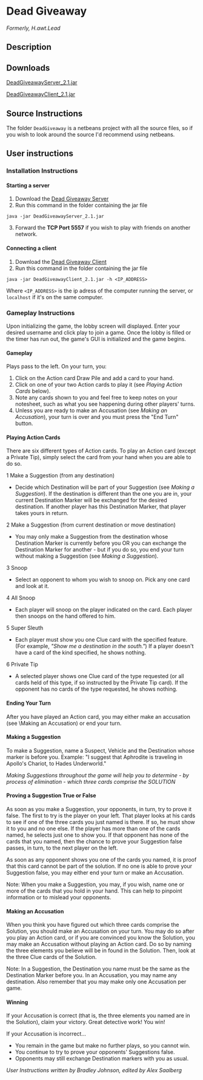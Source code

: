 # **Dead Giveaway**

*Formerly, H.awt.Lead*

## Description


## Downloads

[DeadGiveawayServer_2.1.jar](files/DeadGiveawayServer_2.1.jar)

[DeadGiveawayClient_2.1.jar](files/DeadGiveawayClient_2.1.jar)

## Source Instructions

The folder `DeadGiveaway` is a netbeans project with all the source files, so if you wish to look around the source I'd recommend using netbeans.

## User instructions

### Installation Instructions

#### Starting a server

1. Download the [Dead Giveaway Server](files/DeadGiveawayServer_2.1.jar)
2. Run this command in the folder containing the jar file
```
java -jar DeadGiveawayServer_2.1.jar
```
3. Forward the **TCP Port 5557** if you wish to play with friends on another network.

#### Connecting a client

1. Download the [Dead Giveaway Client](files/DeadGiveawayClient_2.1.jar)
2. Run this command in the folder containing the jar file
```
java -jar DeadGiveawayClient_2.1.jar -h <IP_ADDRESS>
```
Where `<IP_ADDRESS>` is the ip adress of the computer running the server, or `localhost` if it's on the same computer.

### Gameplay Instructions

Upon initializing the game, the lobby screen will displayed. Enter your desired username and click play to join a game. Once the lobby is filled or the timer has run out, the game's GUI is initialized and the game begins.

#### Gameplay

Plays pass to the left. On your turn, you:

1. Click on the Action card Draw Pile and add a card to your hand.
2. Click on one of your two Action cards to play it (see *Playing Action Cards* below).
3. Note any cards shown to you and feel free to keep notes on your notesheet, such as what you see happening during other players' turns.
4. Unless you are ready to make an Accusation (see *Making an Accusation*), your turn is over and you must press the "End Turn" button. 

#### Playing Action Cards
There are six different types of Action cards. To play an Action card (except a Private Tip), simply select the card from your hand when you are able to do so.

1 Make a Suggestion (from any destination)
  * Decide which Destination will be part of your Suggestion (see *Making a Suggestion*). If the destination is different than the one you are in, your current Destination Marker will be exchanged for the desired destination. If another player has this Destination Marker, that player takes yours in return.

2 Make a Suggestion (from current destination or move destination)
  * You may only make a Suggestion from the destination whose Destination Marker is currently before you OR you can exchange the Destination Marker for another - but if you do so, you end your turn without making a Suggestion (see *Making a Suggestion*).

3 Snoop
  * Select an opponent to whom you wish to snoop on. Pick any one card and look at it.

4 All Snoop
  * Each player will snoop on the player indicated on the card. Each player then snoops on the hand offered to him.

5 Super Sleuth
  * Each player must show you one Clue card with the specified feature. (For example, *"Show me a destination in the south."*) If a player doesn't have a card of the kind specified, he shows nothing.

6 Private Tip
  * A selected player shows one Clue card of the type requested (or all cards held of this type, if so instructed by the Private Tip card). If the opponent has no cards of the type requested, he shows nothing.

#### Ending Your Turn
After you have played an Action card, you may either make an accusation (see \Making an Accusation\) or end your turn.

#### Making a Suggestion
To make a Suggestion, name a Suspect, Vehicle and the Destination whose marker is before you. Example: "I suggest that Aphrodite is traveling in Apollo's Chariot, to Hades Underworld."

*Making Suggestions throughout the game will help you to determine - by process of elimination - which three cards comprise the SOLUTION*

#### Proving a Suggestion True or False
As soon as you make a Suggestion, your opponents, in turn, try to prove it false. The first to try is the player on your left. That player looks at his cards to see if one of the three cards you just named is there. If so, he must show it to you and no one else. If the player has more than one of the cards named, he selects just one to show you. If that opponent has none of the cards that you named, then the chance to prove your Suggestion false passes, in turn, to the next player on the left.

As soon as any opponent shows you one of the cards you named, it is proof that this card cannot be part of the solution. If no one is able to prove your Suggestion false, you may either end your turn or make an Accusation.

Note: When you make a Suggestion, you may, if you wish, name one or more of the cards that you hold in your hand. This can help to pinpoint information or to mislead your opponents.

#### Making an Accusation
When you think you have figured out which three cards comprise the Solution, you should make an Accusation on your turn. You may do so after you play an Action card, or if you are convinced you know the Solution, you may make an Accusation without playing an Action card. Do so by naming the three elements you believe will be in found in the Solution. Then, look at the three Clue cards of the Solution.

Note: In a Suggestion, the Destination you name must be the same as the Destination Marker before you. In an Accusation, you may name any destination. Also remember that you may make only one Accusation per game.

#### Winning
If your Accusation is correct (that is, the three elements you named are in the Solution), claim your victory. Great detective work! You win!

If your Accusation is incorrect...

* You remain in the game but make no further plays, so you cannot win.
* You continue to try to prove your opponents' Suggestions false.
* Opponents may still exchange Destination markers with you as usual. 

*User Instructions written by Bradley Johnson, edited by Alex Saalberg*
